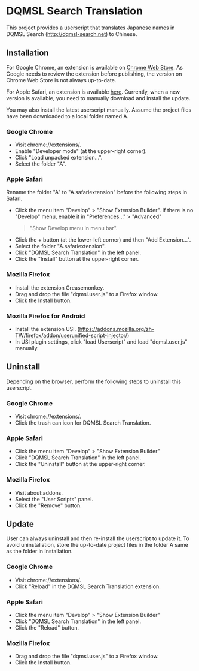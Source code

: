 # DQMSL Search Translation

This project provides a userscript that translates Japanese names in DQMSL
Search (http://dqmsl-search.net) to Chinese.

## Installation

For Google Chrome, an extension is available on
[Chrome Web Store](https://chrome.google.com/webstore/detail/dqmsl-search-translation/bfoalanjlafmpdifnnohngjdlbhkephh?hl=en-GB).
As Google needs to review the extension before publishing, the version on
Chrome Web Store is not always up-to-date.

For Apple Safari, an extension is available
[here](https://drive.google.com/folderview?id=0BwtU1M55iR0ATG9WZ0NoOG1BWTQ&usp=sharing).
Currently, when a new version is available, you need to manually
download and install the update.

You may also install the latest userscript manually.
Assume the project files have been downloaded to a local folder named A.

### Google Chrome

- Visit chrome://extensions/.
- Enable "Developer mode" (at the upper-right corner).
- Click "Load unpacked extension...".
- Select the folder "A".

### Apple Safari

Rename the folder "A" to "A.safariextension" before the following steps
in Safari. 

- Click the menu item "Develop" > "Show Extension Builder".
  If there is no "Develop" menu, enable it in "Preferences..." > "Advanced"
  > "Show Develop menu in menu bar".
- Click the + button (at the lower-left corner) and then "Add Extension...".
- Select the folder "A.safariextension".
- Click "DQMSL Search Translation" in the left panel.
- Click the "Install" button at the upper-right corner.

### Mozilla Firefox

- Install the extension Greasemonkey.
- Drag and drop the file "dqmsl.user.js" to a Firefox window.
- Click the Install button.

### Mozilla Firefox for Android

- Install the extension USI. (https://addons.mozilla.org/zh-TW/firefox/addon/userunified-script-injector/)
- In USI plugin settings, click "load Userscript" and load "dqmsl.user.js" manually.

## Uninstall

Depending on the browser, perform the following steps to uninstall this
userscript.

### Google Chrome

- Visit chrome://extensions/.
- Click the trash can icon for DQMSL Search Translation.

### Apple Safari

- Click the menu item "Develop" > "Show Extension Builder"
- Click "DQMSL Search Translation" in the left panel.
- Click the "Uninstall" button at the upper-right corner.

### Mozilla Firefox

- Visit about:addons.
- Select the "User Scripts" panel.
- Click the "Remove" button.

## Update

User can always uninstall and then re-install the userscript to update it.
To avoid uninstallation, store the up-to-date project files in the folder
A same as the folder in Installation.

### Google Chrome

- Visit chrome://extensions/.
- Click "Reload" in the DQMSL Search Translation extension.

### Apple Safari

- Click the menu item "Develop" > "Show Extension Builder"
- Click "DQMSL Search Translation" in the left panel.
- Click the "Reload" button.

### Mozilla Firefox

- Drag and drop the file "dqmsl.user.js" to a Firefox window.
- Click the Install button.
